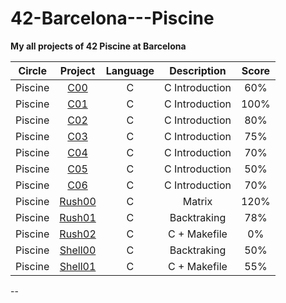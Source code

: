 # 42-Barcelona---Piscine

**My all projects of 42 Piscine at Barcelona**

|Circle | Project | Language | Description | Score | 
|:-----:|:-------:|:--------:|:-----------:|:-----:|
|Piscine| [C00](https://github.com/brayans22/42-Barcelona---Piscine/tree/main/C/C00) | C | C Introduction | 60%  |
|Piscine| [C01](https://github.com/brayans22/42-Barcelona---Piscine/tree/main/C/C01) | C | C Introduction | 100% |
|Piscine| [C02](https://github.com/brayans22/42-Barcelona---Piscine/tree/main/C/C02) | C | C Introduction | 80%  |
|Piscine| [C03](https://github.com/brayans22/42-Barcelona---Piscine/tree/main/C/C03) | C | C Introduction | 75%  |
|Piscine| [C04](https://github.com/brayans22/42-Barcelona---Piscine/tree/main/C/C04) | C | C Introduction | 70%  |
|Piscine| [C05](https://github.com/brayans22/42-Barcelona---Piscine/tree/main/C/C05) | C | C Introduction | 50%  |
|Piscine| [C06](https://github.com/brayans22/42-Barcelona---Piscine/tree/main/C/C06) | C | C Introduction | 70%  |
|Piscine| [Rush00](https://github.com/brayans22/42-Barcelona---Piscine/tree/main/Rushes/Rush00/ex00) | C | Matrix | 120% |
|Piscine| [Rush01](https://github.com/brayans22/42-Barcelona---Piscine/tree/main/Rushes/Rush01/ex00) | C | Backtraking | 78% |
|Piscine| [Rush02](https://github.com/brayans22/42-Barcelona---Piscine/tree/main/Rushes/Rush02/ex00) | C | C + Makefile | 0% |
|Piscine| [Shell00](https://github.com/brayans22/42-Barcelona---Piscine/tree/main/Shell/Shell00) | C | Backtraking | 50% |
|Piscine| [Shell01](https://github.com/brayans22/42-Barcelona---Piscine/tree/main/Shell/Shell01) | C | C + Makefile | 55% |
--
